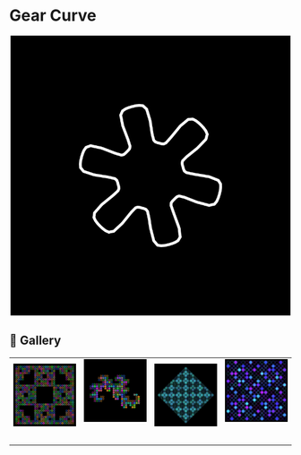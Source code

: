 # Gear Curve

<p align="center"><img src="shape_images/gear.jpg" alt="archimedes spiral" width="500px"></p>

## 🌄 Gallery

<!-- IMAGE-LIST:START - Do not remove or modify this section -->
<!-- prettier-ignore-start -->
<!-- markdownlint-disable -->
<table>
  <tbody>
    <tr>
     <td align="center"><a href=""> <img class="img" src="assets/gear/board.jpg" alt="" style="vertical-align:top;" width="500" /><br /><sub><b><br/></b></sub></a></td>
     <td align="center"><a href=""> <img class="img" src="assets/gear/dragon1.jpg" alt="" style=" display: block;
    margin-left: auto;
    margin-right: auto;" width="500" /><br /><sub><b><br/></b></sub></a></td>
     <td align="center"><a href=""> <img class="img" src="assets/gear/krishna_anklet.jpg" alt="" style="vertical-align:top;" width="500" /><br /><sub><b><br/></b></sub></a></td>
     <td align="center"><a href=""> <img class="img" src="assets/gear/snake-kolam.jpg" alt="" style=" display: block;
    margin-left: auto;
    margin-right: auto;" width="500" /><br /><sub><b><br/></b></sub></a></td>
</tr>
 
 </tbody>
</table>

<!-- markdownlint-restore -->
<!-- prettier-ignore-end -->

<!-- IMAGE-LIST:END -->
